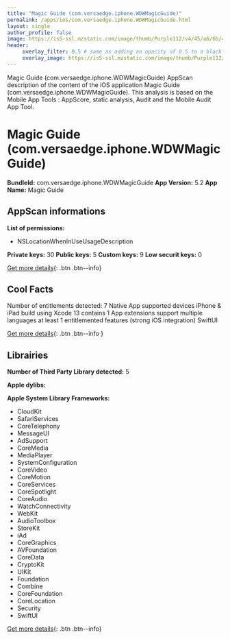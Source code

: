 ```yaml
---
title: "Magic Guide (com.versaedge.iphone.WDWMagicGuide)"
permalink: /apps/ios/com.versaedge.iphone.WDWMagicGuide.html
layout: single
author_profile: false
image: https://is5-ssl.mzstatic.com/image/thumb/Purple112/v4/45/a6/6b/45a66b7b-ee31-ee8d-b95b-34a3f28f4f2b/WDWAppIcon-0-1x_U007emarketing-0-7-0-0-sRGB-GLES2_U002c0-85-220.png/512x512bb.jpg
header: 
     overlay_filter: 0.5 # same as adding an opacity of 0.5 to a black background
     overlay_image: https://is5-ssl.mzstatic.com/image/thumb/Purple112/v4/45/a6/6b/45a66b7b-ee31-ee8d-b95b-34a3f28f4f2b/WDWAppIcon-0-1x_U007emarketing-0-7-0-0-sRGB-GLES2_U002c0-85-220.png/512x512bb.jpg
---
```

Magic Guide (com.versaedge.iphone.WDWMagicGuide) AppScan description of the content of the iOS application Magic Guide (com.versaedge.iphone.WDWMagicGuide). This analysis is based on the Mobile App Tools : AppScore, static analysis, Audit and the Mobile Audit App Tool.

# Magic Guide (com.versaedge.iphone.WDWMagicGuide)

**BundleId:** com.versaedge.iphone.WDWMagicGuide
**App Version:** 5.2
**App Name:** Magic Guide


## AppScan informations 

**List of permissions:** 
- NSLocationWhenInUseUsageDescription
  
  
**Private keys:** 30
**Public keys:** 5
**Custom keys:** 9
**Low securit keys:** 0
  
[Get more details](/pricing.html){: .btn .btn--info}

## Cool Facts

Number of entitlements detected: 7
Native App
supported devices iPhone & iPad
build using Xcode 13
contains 1 App extensions
support multiple languages
at least 1 entitlemented features (strong iOS integration)
SwiftUI
  
[Get more details](/pricing.html){: .btn .btn--info }

## Librairies 
**Number of Third Party Library detected:** 5


**Apple dylibs:**


**Apple System Library Frameworks:**
- CloudKit
- SafariServices
- CoreTelephony
- MessageUI
- AdSupport
- CoreMedia
- MediaPlayer
- SystemConfiguration
- CoreVideo
- CoreMotion
- CoreServices
- CoreSpotlight
- CoreAudio
- WatchConnectivity
- WebKit
- AudioToolbox
- StoreKit
- iAd
- CoreGraphics
- AVFoundation
- CoreData
- CryptoKit
- UIKit
- Foundation
- Combine
- CoreFoundation
- CoreLocation
- Security
- SwiftUI


  
[Get more details](/pricing.html){: .btn .btn--info}

